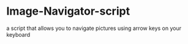 # Image-Navigator-script
a script that allows you to navigate pictures using arrow keys on your keyboard
